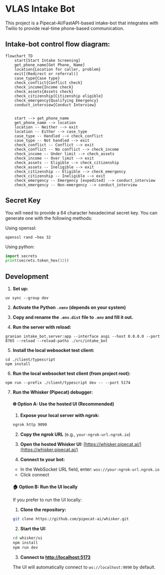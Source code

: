 # VLAS Intake Bot

This project is a Pipecat-AI/FastAPI-based intake-bot that integrates with Twilio to provide real-time phone-based communication.

## Intake-bot control flow diagram:

```mermaid
flowchart TD
    start[Start Intake Screening]
    get_phone_name[Get Phone, Name]
    location{Location for caller, problem}
    exit[(Redirect or referral)]
    case_type{Case type}
    check_conflict{Conflict check}
    check_income{Income check}
    check_assets{Assets check}
    check_citizenship{Citizenship eligible}
    check_emergency{Qualifying Emergency}
    conduct_interview{Conduct Interview}


    start --> get_phone_name
    get_phone_name --> location
    location -- Neither --> exit
    location -- Either --> case_type
    case_type -- Handled --> check_conflict
    case_type -- Not handled --> exit
    check_conflict -- Conflict --> exit
    check_conflict -- No conflict --> check_income
    check_income -- Under limit --> check_assets
    check_income -- Over limit --> exit
    check_assets -- Eligible --> check_citizenship
    check_assets -- Ineligible --> exit
    check_citizenship -- Eligible --> check_emergency
    check_citizenship -- Ineligible --> exit
    check_emergency -- Emergency [expedited] --> conduct_interview
    check_emergency -- Non-emergency --> conduct_interview

```

## Secret Key
You will need to provide a 64 character hexadecimal secret key. You can generate one with the following methods:

Using openssl:
```
openssl rand −hex 32
```

Using python:
```python
import secrets
print(secrets.token_hex(32))
```

## Development

1. **Set up:**
```
uv sync --group dev
```

2. **Activate the Python `.venv` (depends on your system)**

3. **Copy and rename the `.env.dist` file to `.env` and fill it out.**

4. **Run the server with reload:**
```
granian intake_bot.server:app --interface asgi --host 0.0.0.0 --port 8765 --reload --reload-paths ./src/intake_bot
```

5. **Install the local websocket test client:**
```
cd ./client/typescript
npm install
```

6. **Run the local websocket test client (from project root):**
```
npm run --prefix ./client/typescript dev -- --port 5174
```

7. **Run the Whisker (Pipecat) debugger:**
    #### 🌐 Option A: Use the hosted UI (Recommended)

    1. **Expose your local server with ngrok:**
    ```bash
    ngrok http 9090
    ```
    2. **Copy the ngrok URL** (e.g., `your-ngrok-url.ngrok.io`)

    3. **Open the hosted Whisker UI:** [https://whisker.pipecat.ai/](https://whisker.pipecat.ai/)

    4. **Connect to your bot:**
    - In the WebSocket URL field, enter: `wss://your-ngrok-url.ngrok.io`
    - Click connect

    #### 🏠 Option B: Run the UI locally

    If you prefer to run the UI locally:

    1. **Clone the repository:**

    ```bash
    git clone https://github.com/pipecat-ai/whisker.git
    ```

    2. **Start the UI:**

    ```bash
    cd whisker/ui
    npm install
    npm run dev
    ```

    3. **Connect to [http://localhost:5173](http://localhost:5173)**

    The UI will automatically connect to `ws://localhost:9090` by default.
